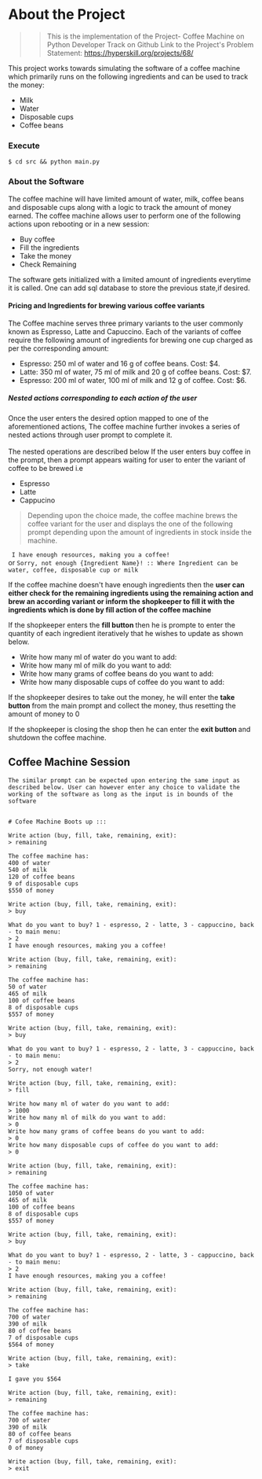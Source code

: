 # About the Project
> > This is the implementation of the Project- Coffee Machine on Python Developer Track on Github
    Link to the Project's Problem Statement: https://hyperskill.org/projects/68/

This project works towards simulating the software of a coffee machine which primarily runs on the following ingredients and can be used to track the money:
* Milk
* Water
* Disposable cups
* Coffee beans

### Execute
```$ cd src && python main.py ```

### About the Software
The coffee machine will have limited amount of water, milk, coffee beans and disposable cups along with a logic to track the amount of money earned.
The coffee machine allows user to perform one of the following actions upon rebooting or in a new session: 
* Buy coffee
* Fill the ingredients
* Take the money
* Check Remaining

The software gets initialized with a limited amount of ingredients everytime it is called. One can add sql database to store the previous state,if desired. 

#### Pricing and Ingredients for brewing various coffee variants
The Coffee machine serves three primary variants to the user commonly known as Espresso, Latte and Capuccino.
Each of the variants of coffee require the following amount of ingredients for brewing one cup charged as per the corresponding amount:
* Espresso: 250 ml of water and 16 g of coffee beans. Cost: $4.
* Latte: 350 ml of water, 75 ml of milk and 20 g of coffee beans. Cost: $7. 
* Espresso: 200 ml of water, 100 ml of milk and 12 g of coffee. Cost: $6.

##### Nested actions corresponding to each action of the user
Once the user enters the desired option mapped to one of the aforementioned actions, The coffee machine further invokes a series of nested actions through user prompt to complete it.<br><br>
The nested operations are described below 
If the user enters buy coffee in the prompt, then a prompt appears waiting for user to enter the variant of coffee to be brewed i.e 
<ul>
<li>Espresso</li>
<li>Latte</li>
<li>Cappucino</li>
</ul>

> Depending upon the choice made, the coffee machine brews the coffee variant for the user and displays the one of the following prompt depending upon the amount of ingredients in stock inside the machine.
      
``` I have enough resources, making you a coffee!```
<br>or ```Sorry, not enough {Ingredient Name}! :: Where Ingredient can be water, coffee, disposable cup or milk```
<p>If the coffee machine doesn't have enough ingredients then the <strong> user can either check for the remaining ingredients using the remaining action and brew an according variant or inform the shopkeeper to fill it with the ingredients which is done by fill action of the coffee machine </strong> </p>

If the shopkeeper enters the <strong>fill button </strong> then he is prompte to enter the quantity of each ingredient iteratively that he wishes to update as shown below.
<ul>
<li>Write how many ml of water do you want to add:</li>
<li>Write how many ml of milk do you want to add:</li>
<li>Write how many grams of coffee beans do you want to add:</li>
<li>Write how many disposable cups of coffee do you want to add:</li>
</ul>

If the shopkeeper desires to take out the money, he will enter the <strong>take button </strong> from the main prompt and collect the money, thus resetting the amount of money to 0

If the shopkeeper is closing the shop then he can enter the <strong>exit button </strong> and shutdown the coffee machine.

## Coffee Machine Session
```The similar prompt can be expected upon entering the same input as described below. User can however enter any choice to validate the working of the software as long as the input is in bounds of the software```

<pre><code class="language-no-highlight">
# Cofee Machine Boots up :::

Write action (buy, fill, take, remaining, exit):
> remaining

The coffee machine has:
400 of water
540 of milk
120 of coffee beans
9 of disposable cups
$550 of money

Write action (buy, fill, take, remaining, exit):
> buy

What do you want to buy? 1 - espresso, 2 - latte, 3 - cappuccino, back - to main menu:
> 2
I have enough resources, making you a coffee!

Write action (buy, fill, take, remaining, exit):
> remaining

The coffee machine has:
50 of water
465 of milk
100 of coffee beans
8 of disposable cups
$557 of money

Write action (buy, fill, take, remaining, exit):
> buy

What do you want to buy? 1 - espresso, 2 - latte, 3 - cappuccino, back - to main menu:
> 2
Sorry, not enough water!

Write action (buy, fill, take, remaining, exit):
> fill

Write how many ml of water do you want to add:
> 1000
Write how many ml of milk do you want to add:
> 0
Write how many grams of coffee beans do you want to add:
> 0
Write how many disposable cups of coffee do you want to add:
> 0

Write action (buy, fill, take, remaining, exit):
> remaining

The coffee machine has:
1050 of water
465 of milk
100 of coffee beans
8 of disposable cups
$557 of money

Write action (buy, fill, take, remaining, exit):
> buy

What do you want to buy? 1 - espresso, 2 - latte, 3 - cappuccino, back - to main menu:
> 2
I have enough resources, making you a coffee!

Write action (buy, fill, take, remaining, exit):
> remaining

The coffee machine has:
700 of water
390 of milk
80 of coffee beans
7 of disposable cups
$564 of money

Write action (buy, fill, take, remaining, exit):
> take

I gave you $564

Write action (buy, fill, take, remaining, exit):
> remaining

The coffee machine has:
700 of water
390 of milk
80 of coffee beans
7 of disposable cups
0 of money

Write action (buy, fill, take, remaining, exit):
> exit
</code></pre>
